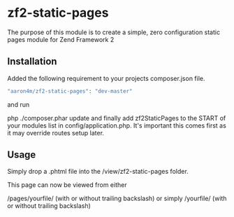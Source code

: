 # zf2-static-pages

The purpose of this module is to create a simple, zero configuration static pages module for Zend Framework 2

## Installation
Added the following requirement to your projects composer.json file.

```php
"aaron4m/zf2-static-pages": "dev-master"
```

and run

php ./composer.phar update
and finally add zf2StaticPages to the START of your modules list in config/application.php. It's important this comes first as it may override routes setup later.

## Usage
Simply drop a .phtml file into the /view/zf2-static-pages folder.

This page can now be viewed from either

/pages/yourfile/ (with or without trailing backslash)
or simply /yourfile/ (with or without trailing backslash)
